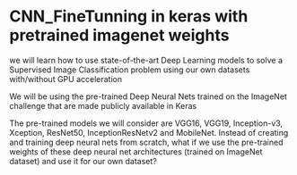 # CNN_FineTunning in keras with pretrained imagenet weights

we will learn how to use state-of-the-art Deep Learning models to solve a Supervised Image Classification problem using our own datasets with/without GPU acceleration

We will be using the pre-trained Deep Neural Nets trained on the ImageNet challenge that are made publicly available in Keras

The pre-trained models we will consider are VGG16, VGG19, Inception-v3, Xception, ResNet50, InceptionResNetv2 and MobileNet. Instead of creating and training deep neural nets from scratch, what if we use the pre-trained weights of these deep neural net architectures (trained on ImageNet dataset) and use it for our own dataset?

